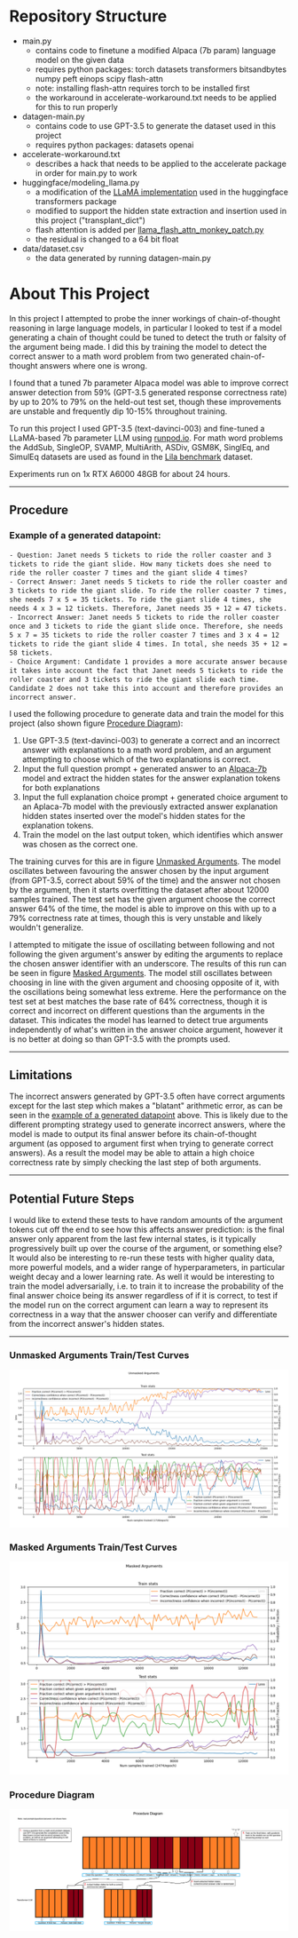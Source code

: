 # Repository Structure
- main.py
    * contains code to finetune a modified Alpaca (7b param) language model on the given data
    * requires python packages: torch datasets transformers bitsandbytes numpy peft einops scipy flash-attn
    * note: installing flash-attn requires torch to be installed first
    * the workaround in accelerate-workaround.txt needs to be applied for this to run properly
- datagen-main.py
    * contains code to use GPT-3.5 to generate the dataset used in this project
    * requires python packages: datasets openai
- accelerate-workaround.txt
    * describes a hack that needs to be applied to the accelerate package in order for main.py to work
- huggingface/modeling_llama.py
    * a modification of the [LLaMA implementation](https://github.com/huggingface/transformers/blob/v4.30.1/src/transformers/models/llama/modeling_llama.py) used in the huggingface transformers package
    * modified to support the hidden state extraction and insertion used in this project ("transplant_dict")
    * flash attention is added per [llama_flash_attn_monkey_patch.py](https://github.com/lm-sys/FastChat/blob/bb027012fec66fa0b13b2dd7d8534d97c28f009e/fastchat/train/llama_flash_attn_monkey_patch.py)
    * the residual is changed to a 64 bit float
- data/dataset.csv
    * the data generated by running datagen-main.py

# About This Project
In this project I attempted to probe the inner workings of chain-of-thought reasoning in large language models, in particular I looked to test if a model generating a chain of thought could be tuned to detect the truth or falsity of the argument being made. I did this by training the model to detect the correct answer to a math word problem from two generated chain-of-thought answers where one is wrong.

I found that a tuned 7b parameter Alpaca model was able to improve correct answer detection from 59% (GPT-3.5 generated response correctness rate) by up to 20% to 79% on the held-out test set, though these improvements are unstable and frequently dip 10-15% throughout training.

To run this project I used GPT-3.5 (text-davinci-003) and fine-tuned a LLaMA-based 7b parameter LLM using [runpod.io](runpod.io). For math word problems the AddSub, SingleOP, SVAMP, MultiArith, ASDiv, GSM8K, SinglEq, and SimulEq datasets are used as found in the [Lila benchmark](https://lila.apps.allenai.org/) dataset.

Experiments run on 1x RTX A6000 48GB for about 24 hours.

---

## Procedure
### Example of a generated datapoint:
```
- Question: Janet needs 5 tickets to ride the roller coaster and 3 tickets to ride the giant slide. How many tickets does she need to ride the roller coaster 7 times and the giant slide 4 times?
- Correct Answer: Janet needs 5 tickets to ride the roller coaster and 3 tickets to ride the giant slide. To ride the roller coaster 7 times, she needs 7 x 5 = 35 tickets. To ride the giant slide 4 times, she needs 4 x 3 = 12 tickets. Therefore, Janet needs 35 + 12 = 47 tickets.
- Incorrect Answer: Janet needs 5 tickets to ride the roller coaster once and 3 tickets to ride the giant slide once. Therefore, she needs 5 x 7 = 35 tickets to ride the roller coaster 7 times and 3 x 4 = 12 tickets to ride the giant slide 4 times. In total, she needs 35 + 12 = 58 tickets.
- Choice Argument: Candidate 1 provides a more accurate answer because it takes into account the fact that Janet needs 5 tickets to ride the roller coaster and 3 tickets to ride the giant slide each time. Candidate 2 does not take this into account and therefore provides an incorrect answer.
```

I used the following procedure to generate data and train the model for this project (also shown figure [Procedure Diagram](#procedure-diagram)):

1. Use GPT-3.5 (text-davinci-003) to generate a correct and an incorrect answer with explanations to a math word problem, and an argument attempting to choose which of the two explanations is correct.
1. Input the full question prompt + generated answer to an [Alpaca-7b](https://github.com/tloen/alpaca-lora/tree/main) model and extract the hidden states for the answer explanation tokens for both explanations
1. Input the full explanation choice prompt + generated choice argument to an Aplaca-7b model with the previously extracted answer explanation hidden states inserted over the model's hidden states for the explanation tokens.
1. Train the model on the last output token, which identifies which answer was chosen as the correct one.

The training curves for this are in figure [Unmasked Arguments](#unmasked-arguments-traintest-curves). The model oscillates between favouring the answer chosen by the input argument (from GPT-3.5, correct about 59% of the time) and the answer not chosen by the argument, then it starts overfitting the dataset after about 12000 samples trained. The test set has the given argument choose the correct answer 64% of the time, the model is able to improve on this with up to a 79% correctness rate at times, though this is very unstable and likely wouldn't generalize.

I attempted to mitigate the issue of oscillating between following and not following the given argument's answer by editing the arguments to replace the chosen answer identifier with an underscore. The results of this run can be seen in figure [Masked Arguments](#masked-arguments-traintest-curves). The model still oscillates between choosing in line with the given argument and choosing opposite of it, with the oscillations being somewhat less extreme. Here the performance on the test set at best matches the base rate of 64% correctness, though it is correct and incorrect on different questions than the arguments in the dataset. This indicates the model has learned to detect true arguments independently of what's written in the answer choice argument, however it is no better at doing so than GPT-3.5 with the prompts used.

---

## Limitations
The incorrect answers generated by GPT-3.5 often have correct arguments except for the last step which makes a "blatant" arithmetic error, as can be seen in the [example of a generated datapoint](#example-of-a-generated-datapoint) above. This is likely due to the different prompting strategy used to generate incorrect answers, where the model is made to output its final answer before its chain-of-thought argument (as opposed to argument first when trying to generate correct answers). As a result the model may be able to attain a high choice correctness rate by simply checking the last step of both arguments.

---

## Potential Future Steps
I would like to extend these tests to have random amounts of the argument tokens cut off the end to see how this affects answer prediction: is the final answer only apparent from the last few internal states, is it typically progressively built up over the course of the argument, or something else? It would also be interesting to re-run these tests with higher quality data, more powerful models, and a wider range of hyperparameters, in particular weight decay and a lower learning rate. As well it would be interesting to train the model adversarially, i.e. to train it to increase the probability of the final answer choice being its answer regardless of if it is correct, to test if the model run on the correct argument can learn a way to represent its correctness in a way that the answer chooser can verify and differentiate from the incorrect answer's hidden states.

---

### Unmasked Arguments Train/Test Curves
![unmasked train and test curves](unmasked_curves.png)

### Masked Arguments Train/Test Curves
![masked train and test curves](masked_curves.png)

### Procedure Diagram
![procedure diagram](procedure_diagram.png)
